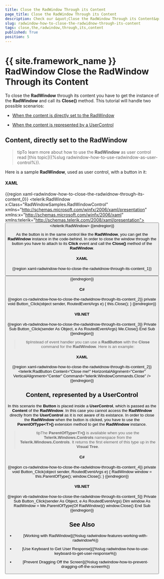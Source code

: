 ```yaml
---
title: Close the RadWindow Through its Content
page_title: Close the RadWindow Through its Content
description: Check our &quot;Close the RadWindow Through its Content&quot; documentation article for the RadWindow {{ site.framework_name }} control.
slug: radwindow-how-to-close-the-radwidnow-through-its-content
tags: close,the,radwindow,through,its,content
published: True
position: 5
---
```


# {{ site.framework_name }} RadWindow Close the RadWindow Through its Content

To close the __RadWindow__ through its content you have to get the instance of the __RadWindow__ and call its __Close()__ method. This tutorial will handle two possible scenarios:

* [When the content is directly set to the RadWindow](#content-directly-set-to-the-radwindow)

* [When the content is represented by a UserControl](#content-represented-by-a-usercontrol)

## Content, directly set to the RadWindow

>tipTo learn more about how to use the __RadWindow__ as user control read [this topic]({%slug radwindow-how-to-use-radwindow-as-user-control%}).

Here is a sample __RadWindow__, used as user control, with a button in it:

#### __XAML__

{{region xaml-radwindow-how-to-close-the-radwidnow-through-its-content_0}}
	<telerik:RadWindow x:Class="RadWindowSamples.RadWindowControl"
	                   xmlns="http://schemas.microsoft.com/winfx/2006/xaml/presentation"
	                   xmlns:x="http://schemas.microsoft.com/winfx/2006/xaml"
	                   xmlns:telerik="http://schemas.telerik.com/2008/xaml/presentation">
	    <Grid x:Name="LayoutRoot" Background="White">
	        <Button Content="Close me!" HorizontalAlignment="Center" VerticalAlignment="Center" />
	    </Grid>
	</telerik:RadWindow>
{{endregion}}

As the button is in the same control like the __RadWindow__, you can get the __RadWindow__ instance in the code-behind. In order to close the window through the button you have to attach to its __Click__ event and call the __Close()__ method of the __RadWindow__.

#### __XAML__

{{region xaml-radwindow-how-to-close-the-radwidnow-through-its-content_1}}
	<Button Content="Close me!"
	        Click="Button_Click"
	        HorizontalAlignment="Center"
	        VerticalAlignment="Center" />
{{endregion}}

#### __C#__

{{region cs-radwindow-how-to-close-the-radwidnow-through-its-content_2}}
	private void Button_Click(object sender, RoutedEventArgs e)
	{
	    this.Close();
	}
{{endregion}}

#### __VB.NET__

{{region vb-radwindow-how-to-close-the-radwidnow-through-its-content_3}}
	Private Sub Button_Click(sender As Object, e As RoutedEventArgs)
	    Me.Close()
	End Sub
{{endregion}}

>tipInstead of event handler you can use a __RadButton__ with the __Close__ command for the __RadWindow__. Here is an example:

#### __XAML__

{{region xaml-radwindow-how-to-close-the-radwidnow-through-its-content_2}}
	<telerik:RadButton Content="Close me!"
	                   HorizontalAlignment="Center"
	                   VerticalAlignment="Center"
	                   Command="telerik:WindowCommands.Close" />
{{endregion}}

## Content, represented by a UserControl

In this scenario the __Button__ is placed inside a __UserControl__, which is passed as the __Content__ of the __RadWindow__. In this case you cannot access the __RadWindow__ directly from the __UserControl__ as it is not aware of its existance. In order to close the __RadWindow__ when the button is clicked, you have to use the __ParentOfType\<T\>()__ extension method to get the __RadWindow__ instance.

>tipThe __ParentOfType\<T\>()__ is available when you use the __Telerik.Windows.Controls__ namespace from the __Telerik.Windows.Controls__. It returns the first element of this type up in the __Visual Tree__.

#### __C#__

{{region cs-radwindow-how-to-close-the-radwidnow-through-its-content_4}}
	private void Button_Click(object sender, RoutedEventArgs e)
	{
	    RadWindow window = this.ParentOfType<RadWindow>();
	    window.Close();
	}
{{endregion}}

#### __VB.NET__

{{region vb-radwindow-how-to-close-the-radwidnow-through-its-content_5}}
	Private Sub Button_Click(sender As Object, e As RoutedEventArgs)
	    Dim window As RadWindow = Me.ParentOfType(Of RadWindow)()
	    window.Close()
	End Sub
{{endregion}}

## See Also

 * [Working with RadWindow]({%slug radwindow-features-working-with-radwindow%})

 * [Use Keyboard to Get User Response]({%slug radwindow-how-to-use-keyboard-to-get-user-response%})

 * [Prevent Dragging Off the Screen]({%slug radwindow-how-to-prevent-dragging-off-the-screen%})
